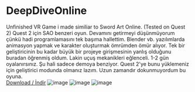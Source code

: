 # DeepDiveOnline
Unfinished VR Game i made similiar to Sword Art Online. (Tested on Quest 2) Quest 2 için SAO benzeri oyun. Devamını getirmeyi düşünmüyorum çünkü hadi programlamasını tek başıma hallettim. Blender vb. yazılımlarda animasyon yapmak ve karakter oluşturmak ömrümden ömür alıyor. Tek bir geliştiricinin bu kadar büyük bir projeye girişmesinin yanlış olduğunu buradan öğrenmiş oldum. Lakin uçuş mekanikleri eğlenceli. 1-2 gün oyalanırsınız. Şu hali sadece demoya benziyor. Quest 2'ye bunu yüklemeniz için geliştirici modunda olmanız lazım. Uzun zamandır dokunmuyordum bu oyuna. 
<br>
<a href="https://github.com/ny4rlk0/DeepDiveOnline/releases/download/STABLE/DeepDiveOnline.7z">Download / İndir</a>
![image](https://github.com/ny4rlk0/DeepDiveOnline/assets/55476474/df0a67e2-750d-460d-89a4-e67eadb6b270)
![image](https://github.com/ny4rlk0/DeepDiveOnline/assets/55476474/375399b4-1e6b-40fe-9f0d-85ef6a5fabb0)
![image](https://github.com/ny4rlk0/DeepDiveOnline/assets/55476474/ed50830f-91d8-4c8f-bb69-9d37a85d03d9)

